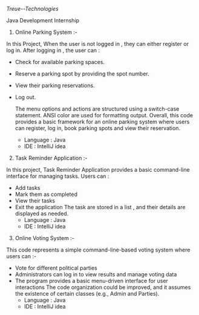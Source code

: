 *Treue--Technologies*

Java Development Internship

1) Online Parking System :-
   
 In this Project, When the user is not logged in , they can either register or log in. After logging in , the user can :
* Check for available parking spaces.
* Reserve a parking spot by providing the spot number.
* View their parking reservations.
* Log out.

  The menu options and actions are structured using a switch-case statement. ANSI color are used for formatting output. Overall, this code provides a basic framework for an online parking system where users can register, log in, book 
  parking spots and view their reservation.
  * Language : Java
  * IDE : IntelliJ idea

2)  Task Reminder Application :-

  In this project, Task Reminder Application provides a basic command-line interface for managing tasks. Users can :
* Add tasks
* Mark them as completed 
* View their tasks 
* Exit the application
  The task are stored in a list , and their details are displayed as needed.
   * Language : Java
   * IDE : IntelliJ idea

3) Online Voting System :-
   
  This code represents a simple command-line-based voting system where users can :-
* Vote for different political parties
* Administrators can log in to view results and manage voting data
* The program provides a basic menu-driven interface for user interactions
  The code organization could be improved, and it assumes the existence of certain classes (e.g., Admin and Parties).
   * Language : Java
   * IDE : IntelliJ idea
